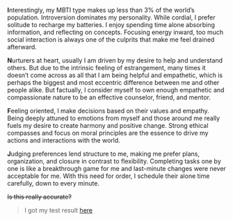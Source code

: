 **I**nterestingly, my MBTI type makes up less than 3% of the world’s population. Introversion dominates my personality. While cordial, I prefer solitude to recharge my batteries. I enjoy spending time alone absorbing information, and reflecting on concepts. Focusing energy inward, too much social interaction is always one of the culprits that make me feel drained afterward. 

**N**urturers at heart, usually I am driven by my desire to help and understand others. But due to the intrinsic feeling of estrangement, many times it doesn’t come across as all that I am being helpful and empathetic, which is perhaps the biggest and most eccentric difference between me and other people alike. But factually, I consider myself to own enough empathetic and compassionate nature to be an effective counselor, friend, and mentor.

**F**eeling oriented, I make decisions based on their values and empathy. Being deeply attuned to emotions from myself and those around me really fuels my desire to create harmony and positive change. Strong ethical compasses and focus on moral principles are the essence to drive my actions and interactions with the world.

**J**udging preferences lend structure to me, making me prefer plans, organization, and closure in contrast to flexibility. Completing tasks one by one is like a breakthrough game for me and last-minute changes were never acceptable for me. With this need for order, I schedule their alone time carefully, down to every minute.

~~Is this really accurate?~~

> I got my test result [here](https://www.16personalities.com/free-personality-test)




<script src="../widgets/a11y-m-customized.js"></script>